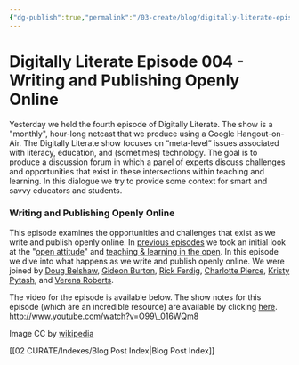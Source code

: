 ```yaml
---
{"dg-publish":true,"permalink":"/03-create/blog/digitally-literate-episode-004-writing-and-publishing-openly-online/","title":"Digitally Literate (DL) Episode 004 - Writing and Publishing Openly Online","tags":["digitally-literate","open-source","publishing","writing"]}
---
```


# Digitally Literate Episode 004 - Writing and Publishing Openly Online

Yesterday we held the fourth episode of Digitally Literate. The show is a "monthly", hour-long netcast that we produce using a Google Hangout-on-Air. The Digitally Literate show focuses on “meta-level” issues associated with literacy, education, and (sometimes) technology. The goal is to produce a discussion forum in which a panel of experts discuss challenges and opportunities that exist in these intersections within teaching and learning. In this dialogue we try to provide some context for smart and savvy educators and students.

### Writing and Publishing Openly Online

This episode examines the opportunities and challenges that exist as we write and publish openly online. In [previous episodes](http://wiobyrne.com/tag/digitally-literate/) we took an initial look at the "[open attitude](http://www.youtube.com/watch?v=dNuC2L_T4K8)" and [teaching & learning in the open](http://www.youtube.com/watch?v=oGN11Ja7DJk). In this episode we dive into what happens as we write and publish openly online. We were joined by [Doug Belshaw](https://plus.google.com/u/0/+DougBelshaw/posts), [Gideon Burton](https://plus.google.com/u/0/+GideonBurton/posts), [Rick Ferdig](https://plus.google.com/u/0/101498776003848694475/posts), [Charlotte Pierce](https://plus.google.com/u/0/+CharlottePierce/posts), [Kristy Pytash](https://plus.google.com/u/0/115685637740131195273/posts), and [Verena Roberts](https://plus.google.com/u/0/108390509469829218014/posts).

The video for the episode is available below. The show notes for this episode (which are an incredible resource) are available by clicking [here](https://docs.google.com/document/d/1wnJ7JyP8jWgZODE-M8V7Jr5dP9it3HaGxC72fdeh-mo/pub). http://www.youtube.com/watch?v=O99\_016WQm8

Image CC by [wikipedia](http://en.wikipedia.org/wiki/Portal:Computer_science/Featured_article/4)

[[02 CURATE/Indexes/Blog Post Index\|Blog Post Index]]